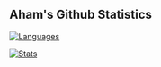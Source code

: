 
## Aham's Github Statistics

[![Languages](https://git-stats-tau.vercel.app/api/top-langs/?username=Aham-Admin&count_private=true)](https://github.com/Aham-Admin)

[![Stats](https://git-stats-tau.vercel.app/api?theme=tokyonight&include_all_commits=true&count_private=true&username=Aham-Admin&show_icons=true)](https://github.com/Aham-Admin)
